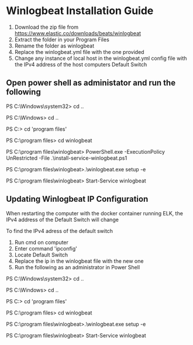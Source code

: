 # Winlogbeat Installation Guide

1. Download the zip file from https://www.elastic.co/downloads/beats/winlogbeat
2. Extract the folder in your Program Files
3. Rename the folder as winlogbeat
4. Replace the winlogbeat.yml file with the one provided
5. Change any instance of local host in the winlogbeat.yml config file with the IPv4 address of the host computers Default Switch


## Open power shell as administator and run the following


PS C:\Windows\system32> cd ..

PS C:\Windows> cd ..

PS C:\> cd 'program files'

PS C:\program files> cd winlogbeat

PS C:\program files\winlogbeat> PowerShell.exe -ExecutionPolicy UnRestricted -File .\install-service-winlogbeat.ps1

PS C:\program files\winlogbeat>.\winlogbeat.exe setup -e

PS C:\program files\winlogbeat> Start-Service winlogbeat


## Updating Winlogbeat IP Configuration
When restarting the computer with the docker container running ELK, the IPv4 address of the Default Switch will change

To find the IPv4 adress of the default switch
1. Run cmd on computer
2. Enter command 'ipconfig'
3. Locate Default Switch
4. Replace the ip in the winlogbeat file with the new one
5. Run the following as an administrator in Power Shell
   
PS C:\Windows\system32> cd ..

PS C:\Windows> cd ..

PS C:\> cd 'program files'

PS C:\program files> cd winlogbeat

PS C:\program files\winlogbeat>.\winlogbeat.exe setup -e

PS C:\program files\winlogbeat> Start-Service winlogbeat
